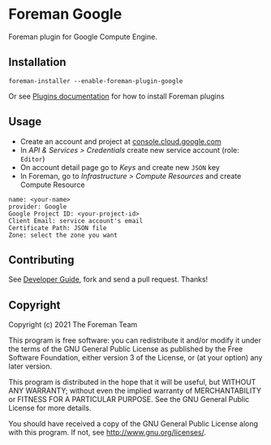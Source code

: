 # Foreman Google

Foreman plugin for Google Compute Engine.

## Installation
```shell
foreman-installer --enable-foreman-plugin-google
```
Or see [Plugins documentation](https://www.theforeman.org/plugins/#2.Installation)
for how to install Foreman plugins

## Usage
* Create an account and project at [console.cloud.google.com](https://console.cloud.google.com)
* In _API & Services > Credentials_ create new service account (role: `Editor`) 
* On account detail page go to _Keys_ and create new `JSON` key 
* In Foreman, go to _Infrastructure > Compute Resources_ and create Compute Resource
```
name: <your-name>
provider: Google
Google Project ID: <your-project-id>
Client Email: service account's email
Certificate Path: JSON file
Zone: select the zone you want
```

## Contributing

See [Developer Guide](/docs/developer_guide.md), fork and send a pull request. Thanks!

## Copyright

Copyright (c) 2021 The Foreman Team

This program is free software: you can redistribute it and/or modify
it under the terms of the GNU General Public License as published by
the Free Software Foundation, either version 3 of the License, or
(at your option) any later version.

This program is distributed in the hope that it will be useful,
but WITHOUT ANY WARRANTY; without even the implied warranty of
MERCHANTABILITY or FITNESS FOR A PARTICULAR PURPOSE.  See the
GNU General Public License for more details.

You should have received a copy of the GNU General Public License
along with this program.  If not, see <http://www.gnu.org/licenses/>.
